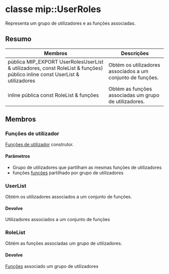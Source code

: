 # <a name="class-mipuserroles"></a>classe mip::UserRoles 
Representa um grupo de utilizadores e as funções associadas.
## <a name="summary"></a>Resumo
 Membros                        | Descrições                                
--------------------------------|---------------------------------------------
pública MIP_EXPORT UserRolesUserList & utilizadores, const RoleList & funções) público inline const UserList & utilizadores | Obtém os utilizadores associados a um conjunto de funções.
inline pública const RoleList & funções | Obtém as funções associadas um grupo de utilizadores.
## <a name="members"></a>Membros
### <a name="userroles"></a>Funções de utilizador
[Funções de utilizador](#classmip_1_1_user_roles) construtor.
#### <a name="parameters"></a>Parâmetros
* Grupo de utilizadores que partilham as mesmas funções de utilizadores 
* funções [funções](#classmip_1_1_roles) partilhado por grupo de utilizadores
### <a name="userlist"></a>UserList
Obtém os utilizadores associados a um conjunto de funções.
#### <a name="returns"></a>Devolve
Utilizadores associados a um conjunto de funções
### <a name="rolelist"></a>RoleList
Obtém as funções associadas um grupo de utilizadores.
#### <a name="returns"></a>Devolve
[Funções](#classmip_1_1_roles) associado um grupo de utilizadores